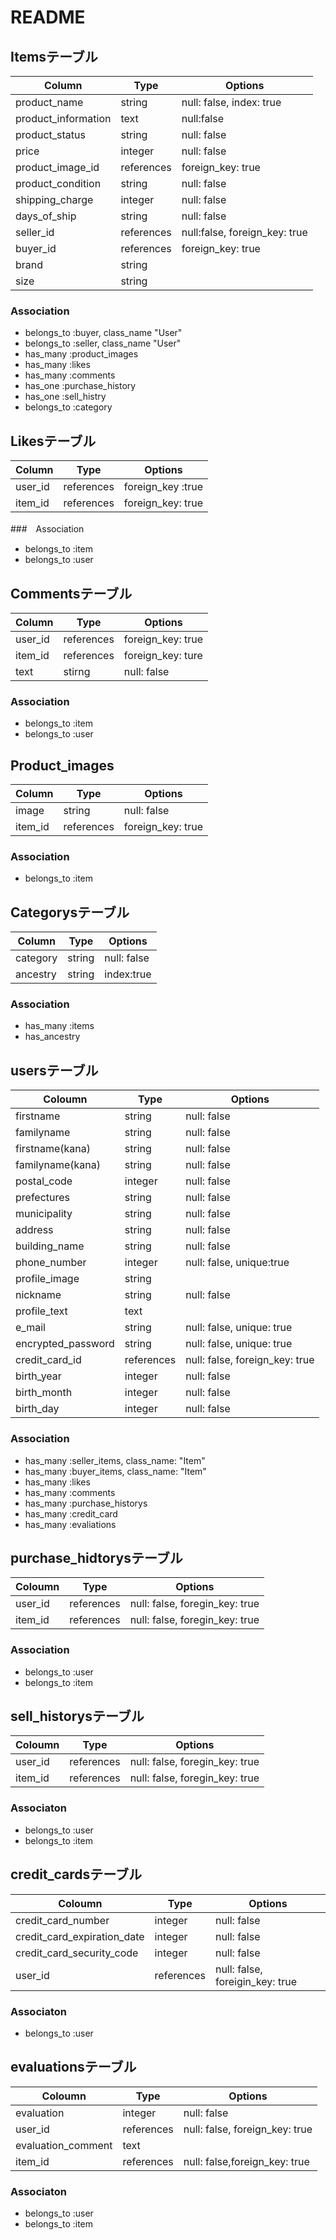# README

## Itemsテーブル
|Column|Type|Options|
|------|----|------|
|product_name|string|null: false, index: true|
|product_information|text|null:false|
|product_status|string|null: false|
|price|integer|null: false|
|product_image_id|references|foreign_key: true|
|product_condition|string|null: false|
|shipping_charge|integer|null: false|
|days_of_ship|string|null: false|
|seller_id|references|null:false, foreign_key: true|
|buyer_id|references|foreign_key: true|
|brand|string|  |
|size|string|  |

### Association
- belongs_to :buyer, class_name "User"
- belongs_to :seller, class_name "User"
- has_many :product_images
- has_many :likes
- has_many :comments
- has_one :purchase_history
- has_one :sell_histry
- belongs_to :category

## Likesテーブル
|Column|Type|Options|
|------|----|------|
|user_id|references|foreign_key :true|
|item_id|references|foreign_key: true|

###　Association
- belongs_to :item
- belongs_to :user

## Commentsテーブル
|Column|Type|Options|
|------|----|------|
|user_id|references|foreign_key: true|
|item_id|references|foreign_key: ture|
|text|stirng|null: false|

### Association
- belongs_to :item
- belongs_to :user

## Product_images
|Column|Type|Options|
|------|----|------|
|image|string|null: false|
|item_id|references|foreign_key: true|

### Association
- belongs_to :item

## Categorysテーブル
|Column|Type|Options|
|------|----|------|
|category|string|null: false|
|ancestry|string|index:true|

### Association
- has_many :items
- has_ancestry

## usersテーブル
|Coloumn|Type|Options|
|------|----|------|
|firstname|string|null: false|
|familyname|string|null: false|
|firstname(kana)|string|null: false|
|familyname(kana)|string|null: false|
|postal_code|integer|null: false|
|prefectures|string|null: false|
|municipality|string|null: false|
|address|string|null: false|
|building_name|string|null: false|
|phone_number|integer|null: false,    unique:true|
|profile_image|string|
|nickname|string|null: false|
|profile_text|text|
|e_mail|string|null: false, unique: true|
|encrypted_password|string|null: false, unique: true|
|credit_card_id|references|null: false, foreign_key: true|
|birth_year|integer|null: false|
|birth_month|integer|null: false|
|birth_day|integer|null: false|

### Association
- has_many :seller_items, class_name: "Item"
- has_many :buyer_items, class_name: "Item"
- has_many :likes
- has_many :comments
- has_many :purchase_historys
- has_many :credit_card
- has_many :evaliations

## purchase_hidtorysテーブル
|Coloumn|Type|Options|
|------|----|------|
|user_id|references|null: false, foregin_key: true|
|item_id|references|null: false, foregin_key: true|

### Association
- belongs_to :user
- belongs_to :item

## sell_historysテーブル
|Coloumn|Type|Options|
|------|----|------|
|user_id|references|null: false, foregin_key: true|
|item_id|references|null: false, foregin_key: true|

### Associaton
- belongs_to :user
- belongs_to :item

## credit_cardsテーブル
|Coloumn|Type|Options|
|------|----|------|
|credit_card_number|integer|null: false|
|credit_card_expiration_date|integer|null: false|
|credit_card_security_code|integer|null: false|
|user_id|references|null: false, foreigin_key: true|

### Associaton
- belongs_to :user

## evaluationsテーブル
|Coloumn|Type|Options|
|------|----|------|
|evaluation|integer|null: false|
|user_id|references|null: false, foreign_key: true|
|evaluation_comment|text|
|item_id|references|null: false,foreign_key: true|

### Associaton
- belongs_to :user
- belongs_to :item